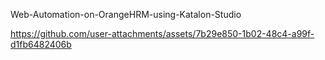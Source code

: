 Web-Automation-on-OrangeHRM-using-Katalon-Studio


https://github.com/user-attachments/assets/7b29e850-1b02-48c4-a99f-d1fb6482406b

